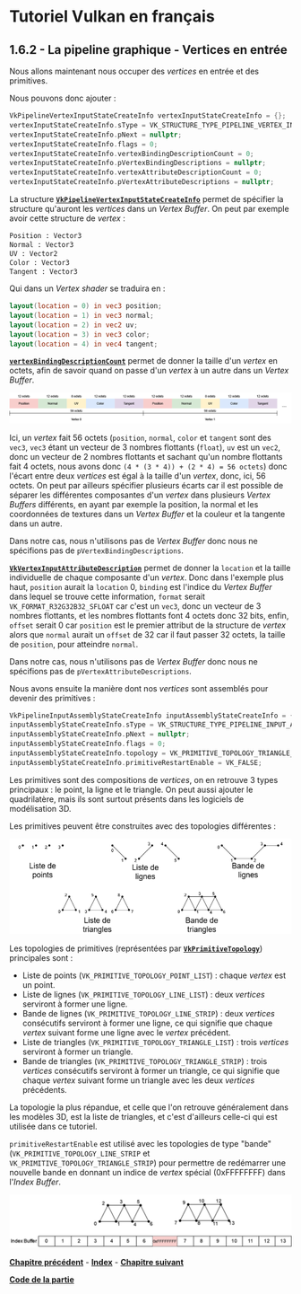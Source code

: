 # Tutoriel Vulkan en français
## 1.6.2 - La pipeline graphique - Vertices en entrée

Nous allons maintenant nous occuper des *vertices* en entrée et des primitives.

Nous pouvons donc ajouter :

```CPP
VkPipelineVertexInputStateCreateInfo vertexInputStateCreateInfo = {};
vertexInputStateCreateInfo.sType = VK_STRUCTURE_TYPE_PIPELINE_VERTEX_INPUT_STATE_CREATE_INFO;
vertexInputStateCreateInfo.pNext = nullptr;
vertexInputStateCreateInfo.flags = 0;
vertexInputStateCreateInfo.vertexBindingDescriptionCount = 0;
vertexInputStateCreateInfo.pVertexBindingDescriptions = nullptr;
vertexInputStateCreateInfo.vertexAttributeDescriptionCount = 0;
vertexInputStateCreateInfo.pVertexAttributeDescriptions = nullptr;
```

La structure [**``VkPipelineVertexInputStateCreateInfo``**](https://registry.khronos.org/vulkan/specs/1.3-extensions/man/html/VkPipelineVertexInputStateCreateInfo.html) permet de spécifier la structure qu'auront les *vertices* dans un *Vertex Buffer*. On peut par exemple avoir cette structure de *vertex* :

```
Position : Vector3
Normal : Vector3
UV : Vector2
Color : Vector3
Tangent : Vector3
```

Qui dans un *Vertex shader* se traduira en :

```GLSL
layout(location = 0) in vec3 position;
layout(location = 1) in vec3 normal;
layout(location = 2) in vec2 uv;
layout(location = 3) in vec3 color;
layout(location = 4) in vec4 tangent;
```

[**``vertexBindingDescriptionCount``**](https://registry.khronos.org/vulkan/specs/1.3-extensions/man/html/VkVertexInputBindingDescription.html) permet de donner la taille d'un *vertex* en octets, afin de savoir quand on passe d'un *vertex* à un autre dans un *Vertex Buffer*.

![Ecart entre deux vertices](images/vertex_ecart.png)

Ici, un *vertex* fait 56 octets (``position``, ``normal``, ``color`` et ``tangent`` sont des ``vec3``, ``vec3`` étant un vecteur de 3 nombres flottants (``float``), ``uv`` est un ``vec2``, donc un vecteur de 2 nombres flottants et sachant qu'un nombre flottants fait 4 octets, nous avons donc ``(4 * (3 * 4)) + (2 * 4) = 56 octets``) donc l'écart entre deux *vertices* est égal à la taille d'un *vertex*, donc, ici, 56 octets. On peut par ailleurs spécifier plusieurs écarts car il est possible de séparer les différentes composantes d'un *vertex* dans plusieurs *Vertex Buffers* différents, en ayant par exemple la position, la normal et les coordonnées de textures dans un *Vertex Buffer* et la couleur et la tangente dans un autre.

Dans notre cas, nous n'utilisons pas de *Vertex Buffer* donc nous ne spécifions pas de ``pVertexBindingDescriptions``.

[**``VkVertexInputAttributeDescription``**](https://registry.khronos.org/vulkan/specs/1.3-extensions/man/html/VkVertexInputAttributeDescription.html) permet de donner la ``location`` et la taille individuelle de chaque composante d'un *vertex*. Donc dans l'exemple plus haut, ``position`` aurait la ``location`` 0, ``binding`` est l'indice du *Vertex Buffer* dans lequel se trouve cette information, ``format`` serait ``VK_FORMAT_R32G32B32_SFLOAT`` car c'est un ``vec3``, donc un vecteur de 3 nombres flottants, et les nombres flottants font 4 octets donc 32 bits, enfin, ``offset`` serait 0 car ``position`` est le premier attribut de la structure de *vertex* alors que ``normal`` aurait un ``offset`` de 32 car il faut passer 32 octets, la taille de ``position``, pour atteindre ``normal``.

Dans notre cas, nous n'utilisons pas de *Vertex Buffer* donc nous ne spécifions pas de ``pVertexAttributeDescriptions``.

Nous avons ensuite la manière dont nos *vertices* sont assemblés pour devenir des primitives :

```CPP
VkPipelineInputAssemblyStateCreateInfo inputAssemblyStateCreateInfo = {};
inputAssemblyStateCreateInfo.sType = VK_STRUCTURE_TYPE_PIPELINE_INPUT_ASSEMBLY_STATE_CREATE_INFO;
inputAssemblyStateCreateInfo.pNext = nullptr;
inputAssemblyStateCreateInfo.flags = 0;
inputAssemblyStateCreateInfo.topology = VK_PRIMITIVE_TOPOLOGY_TRIANGLE_LIST;
inputAssemblyStateCreateInfo.primitiveRestartEnable = VK_FALSE;
```

Les primitives sont des compositions de *vertices*, on en retrouve 3 types principaux : le point, la ligne et le triangle. On peut aussi ajouter le quadrilatère, mais ils sont surtout présents dans les logiciels de modélisation 3D.

Les primitives peuvent être construites avec des topologies différentes :

![Topologies](images/topologies.png)

Les topologies de primitives (représentées par [**``VkPrimitiveTopology``**](https://registry.khronos.org/vulkan/specs/1.3-extensions/man/html/VkPrimitiveTopology.html)) principales sont :
- Liste de points (``VK_PRIMITIVE_TOPOLOGY_POINT_LIST``) : chaque *vertex* est un point.
- Liste de lignes (``VK_PRIMITIVE_TOPOLOGY_LINE_LIST``) : deux *vertices* serviront à former une ligne.
- Bande de lignes (``VK_PRIMITIVE_TOPOLOGY_LINE_STRIP``) : deux *vertices* consécutifs serviront à former une ligne, ce qui signifie que chaque *vertex* suivant forme une ligne avec le *vertex* précédent.
- Liste de triangles (``VK_PRIMITIVE_TOPOLOGY_TRIANGLE_LIST``) : trois *vertices* serviront à former un triangle.
- Bande de triangles (``VK_PRIMITIVE_TOPOLOGY_TRIANGLE_STRIP``) : trois *vertices* consécutifs serviront à former un triangle, ce qui signifie que chaque *vertex* suivant forme un triangle avec les deux *vertices* précédents.

La topologie la plus répandue, et celle que l'on retrouve généralement dans les modèles 3D, est la liste de triangles, et c'est d'ailleurs celle-ci qui est utilisée dans ce tutoriel.

``primitiveRestartEnable`` est utilisé avec les topologies de type "bande" (``VK_PRIMITIVE_TOPOLOGY_LINE_STRIP`` et ``VK_PRIMITIVE_TOPOLOGY_TRIANGLE_STRIP``) pour permettre de redémarrer une nouvelle bande en donnant un indice de *vertex* spécial (0xFFFFFFFF) dans l'*Index Buffer*.

![Primitive Restart](images/primitive_restart.png)

[**Chapitre précédent**](1.md) - [**Index**](../../index.md) - [**Chapitre suivant**](3.md)

[**Code de la partie**](https://github.com/ZaOniRinku/TutorielVulkanFR/tree/partie1/6-2)